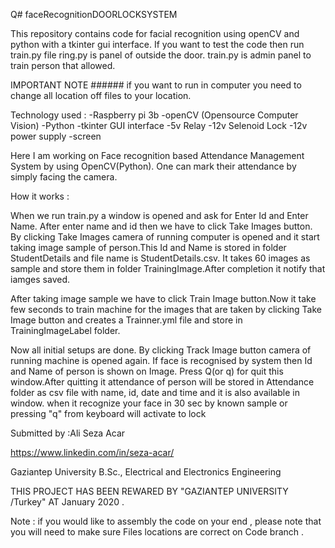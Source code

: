 Q# faceRecognitionDOORLOCKSYSTEM

This repository contains code for facial recognition using openCV and python with a tkinter gui interface. If you want to test the code then run train.py file ring.py is panel of outside the door. train.py is admin panel to train person that allowed.

IMPORTANT NOTE ###### if you want to run in computer you need to change all location off files to your location.

Technology used : -Raspberry pi 3b -openCV (Opensource Computer Vision) -Python -tkinter GUI interface -5v Relay -12v Selenoid Lock -12v power supply -screen

Here I am working on Face recognition based Attendance Management System by using OpenCV(Python). One can mark their attendance by simply facing the camera.

How it works :

When we run train.py a window is opened and ask for Enter Id and Enter Name. After enter name and id then we have to click Take Images button. By clicking Take Images camera of running computer is opened and it start taking image sample of person.This Id and Name is stored in folder StudentDetails and file name is StudentDetails.csv. It takes 60 images as sample and store them in folder TrainingImage.After completion it notify that iamges saved.

After taking image sample we have to click Train Image button.Now it take few seconds to train machine for the images that are taken by clicking Take Image button and creates a Trainner.yml file and store in TrainingImageLabel folder.

Now all initial setups are done. By clicking Track Image button camera of running machine is opened again. If face is recognised by system then Id and Name of person is shown on Image. Press Q(or q) for quit this window.After quitting it attendance of person will be stored in Attendance folder as csv file with name, id, date and time and it is also available in window. when it recognize your face in 30 sec by known sample or pressing "q" from keyboard will activate to lock

Submitted by :Ali Seza Acar

https://www.linkedin.com/in/seza-acar/

Gaziantep University B.Sc., Electrical and Electronics Engineering

THIS PROJECT HAS BEEN REWARED BY "GAZIANTEP UNIVERSITY /Turkey" AT January 2020 .

Note : if you would like to assembly the code on your end , please note that you will need to make sure Files locations are correct on Code branch .
